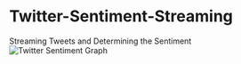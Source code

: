 # Twitter-Sentiment-Streaming
Streaming Tweets and Determining the Sentiment
![Twitter Sentiment Graph](https://user-images.githubusercontent.com/125685678/223927759-eb930293-4a55-405c-a6cb-aeb7a020f93c.png)
